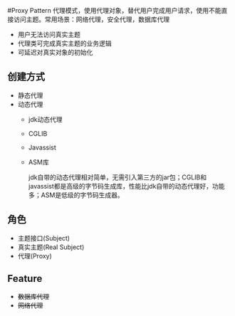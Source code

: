 #Proxy Pattern
代理模式，使用代理对象，替代用户完成用户请求，使用不能直接访问主题。常用场景：网络代理，安全代理，数据库代理

* 用户无法访问真实主题
* 代理类可完成真实主题的业务逻辑
* 可延迟对真实对象的初始化

## 创建方式
* 静态代理
* 动态代理
  * jdk动态代理
  * CGLIB
  * Javassist
  * ASM库

    jdk自带的动态代理相对简单，无需引入第三方的jar包；CGLIB和javassist都是高级的字节码生成库，性能比jdk自带的动态代理好，功能多；ASM是低级的字节码生成器。
  
## 角色
* 主题接口(Subject) 
* 真实主题(Real Subject)
* 代理(Proxy)

## Feature
* ~~数据库代理~~
* ~~网络代理~~